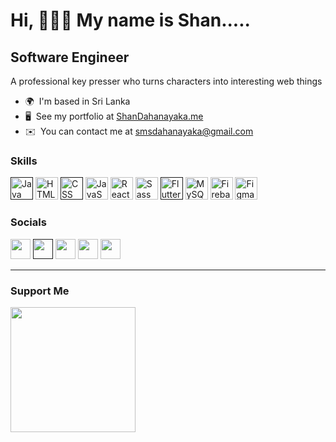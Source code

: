 Hi, 🧑🏻‍💻 My name is Shan.....
=================================================

Software Engineer
-----------------

A professional key presser who turns characters into interesting web things

* 🌍  I'm based in Sri Lanka
* 🖥️  See my portfolio at [ShanDahanayaka.me](https://smsdahanayaka.github.io/personal-portfolio/)
* ✉️  You can contact me at [smsdahanayaka@gmail.com](mailto:smsdahanayaka@gmail.com)



### Skills


<p align="left">
<a href="" target="" rel="noreferrer"><img src="https://c8.alamy.com/comp/2CFJA28/java-programming-language-2CFJA28.jpg" width="36" height="36" alt="Java" /></a>  <a href="https://developer.mozilla.org/en-US/docs/Glossary/HTML5" target="_blank" rel="noreferrer"><img src="https://raw.githubusercontent.com/danielcranney/readme-generator/main/public/icons/skills/html5-colored.svg" width="36" height="36" alt="HTML5" /></a>  <a href="" target="" rel="noreferrer"><img src="https://1000logos.net/wp-content/uploads/2020/09/CSS-Logo.png" width="36" height="36" alt="CSS" /></a>  <a href="https://developer.mozilla.org/en-US/docs/Web/JavaScript" target="_blank" rel="noreferrer"><img src="https://raw.githubusercontent.com/danielcranney/readme-generator/main/public/icons/skills/javascript-colored.svg" width="36" height="36" alt="JavaScript" /></a>  <a href="https://reactjs.org/" target="_blank" rel="noreferrer"><img src="https://raw.githubusercontent.com/danielcranney/readme-generator/main/public/icons/skills/react-colored.svg" width="36" height="36" alt="React" /></a> 
 <a href="https://sass-lang.com/" target="_blank" rel="noreferrer"><img src="https://raw.githubusercontent.com/danielcranney/readme-generator/main/public/icons/skills/sass-colored.svg" width="36" height="36" alt="Sass" /></a>  <a href="" target="" rel="noreferrer"><img src="https://cdn.dribbble.com/users/1622791/screenshots/11174104/media/10f980d41342cfb900a4b8e6d025bb79.png" width="36" height="36" alt="Flutter" /></a>  <a href="https://www.mysql.com/" target="_blank" rel="noreferrer"><img src="https://raw.githubusercontent.com/danielcranney/readme-generator/main/public/icons/skills/mysql-colored.svg" width="36" height="36" alt="MySQL" /></a>  <a href="https://firebase.google.com/" target="_blank" rel="noreferrer"><img src="https://raw.githubusercontent.com/danielcranney/readme-generator/main/public/icons/skills/firebase-colored.svg" width="36" height="36" alt="Firebase" /></a>  <a href="https://www.figma.com/" target="_blank" rel="noreferrer"><img src="https://raw.githubusercontent.com/danielcranney/readme-generator/main/public/icons/skills/figma-colored.svg" width="36" height="36" alt="Figma" /></a>
</p>


### Socials

<p align="left"> 
<a href="https://github.com/smsdahanayaka" target="_blank" rel="noreferrer"><img src="https://github.githubassets.com/images/modules/logos_page/GitHub-Mark.png" width="32" height="32" /></a>  <a href="" target="_blank" rel="noreferrer"><img src="https://img.freepik.com/premium-vector/purple-gradiend-social-media-logo_197792-1883.jpg?w=2000" width="32" height="32" /></a>  <a href="https://www.linkedin.com/in/shan-m-dahanayaka/" target="_blank" rel="noreferrer"><img src="https://upload.wikimedia.org/wikipedia/commons/thumb/c/ca/LinkedIn_logo_initials.png/800px-LinkedIn_logo_initials.png" width="32" height="32" /></a>  <a href="https://stackoverflow.com/users/21786842/shan-dahanayaka" target="_blank" rel="noreferrer"><img src="https://upload.wikimedia.org/wikipedia/commons/thumb/e/ef/Stack_Overflow_icon.svg/768px-Stack_Overflow_icon.svg.png" width="32" height="32" /></a>  <a href="https://www.twitter.com/" target="_blank" rel="noreferrer"><img src="https://cdn-icons-png.flaticon.com/512/4096/4096132.png" width="32" height="32" /></a> 

-----------------

### Support Me

<a href="https://www.buymeacoffee.com/bawanthathilan"><img src="https://cdn.buymeacoffee.com/buttons/v2/default-yellow.png" width="200" /></a>
